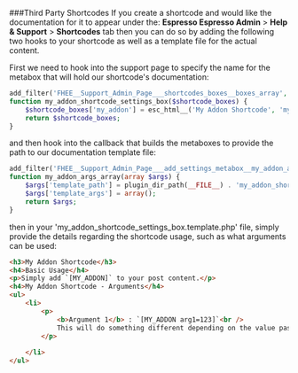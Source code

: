 ###Third Party Shortcodes
If you create a shortcode and would like the documentation for it to appear under the:
**Espresso Espresso Admin** > **Help & Support** > **Shortcodes** tab
then you can do so by adding the following two hooks to your shortcode as well as a template file for the actual content.

First we need to hook into the support page to specify the name for the metabox that will hold our shortcode's documentation:

```php
add_filter('FHEE__Support_Admin_Page___shortcodes_boxes__boxes_array', 'my_addon_shortcode_settings_box');
function my_addon_shortcode_settings_box($shortcode_boxes) {
    $shortcode_boxes['my_addon'] = esc_html__('My Addon Shortcode', 'my_addon_text_domain');
    return $shortcode_boxes;
}
```

and then hook into the callback that builds the metaboxes to provide the path to our documentation template file:

```php
add_filter('FHEE__Support_Admin_Page___add_settings_metabox__my_addon_args_array', 'my_addon_args_array');
function my_addon_args_array(array $args) {
    $args['template_path'] = plugin_dir_path(__FILE__) . 'my_addon_shortcode_settings_box.template.php';
    $args['template_args'] = array();
    return $args;
}
```

then in your 'my_addon_shortcode_settings_box.template.php' file, simply provide the details regarding the shortcode usage, such as what arguments can be used:

```html
<h3>My Addon Shortcode</h3>
<h4>Basic Usage</h4>
<p>Simply add `[MY_ADDON]` to your post content.</p>
<h4>My Addon Shortcode - Arguments</h4>
<ul>
    <li>
        <p>
            <b>Argument 1</b> : `[MY_ADDON arg1=123]`<br />
            This will do something different depending on the value passed.
        </p>
        
    </li>
</ul>
```
